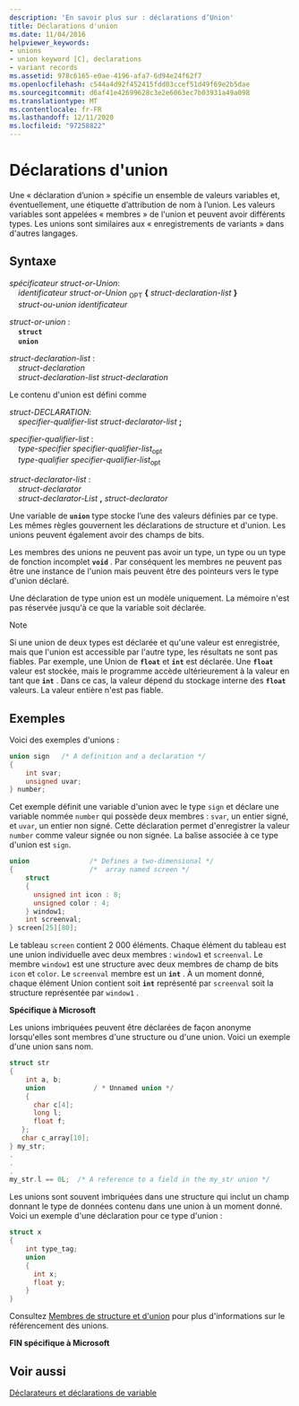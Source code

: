 ```yaml
---
description: 'En savoir plus sur : déclarations d’Union'
title: Déclarations d'union
ms.date: 11/04/2016
helpviewer_keywords:
- unions
- union keyword [C], declarations
- variant records
ms.assetid: 978c6165-e0ae-4196-afa7-6d94e24f62f7
ms.openlocfilehash: c544a4d92f452415fdd03ccef51d49f69e2b5dae
ms.sourcegitcommit: d6af41e42699628c3e2e6063ec7b03931a49a098
ms.translationtype: MT
ms.contentlocale: fr-FR
ms.lasthandoff: 12/11/2020
ms.locfileid: "97258822"
---
```

# <a name="union-declarations"></a>Déclarations d'union

Une « déclaration d’union » spécifie un ensemble de valeurs variables et, éventuellement, une étiquette d’attribution de nom à l’union. Les valeurs variables sont appelées « membres » de l'union et peuvent avoir différents types. Les unions sont similaires aux « enregistrements de variants » dans d'autres langages.

## <a name="syntax"></a>Syntaxe

*spécificateur struct-or-Union*:<br/>
&nbsp;&nbsp;&nbsp;&nbsp;*identificateur struct-or-Union* <sub>OPT</sub> **{** *struct-declaration-list* **}**<br/>
&nbsp;&nbsp;&nbsp;&nbsp;*struct-ou-union* *identificateur*

*struct-or-union* :<br/>
&nbsp;&nbsp;&nbsp;&nbsp;**`struct`**<br/>
&nbsp;&nbsp;&nbsp;&nbsp;**`union`**

*struct-declaration-list* :<br/>
&nbsp;&nbsp;&nbsp;&nbsp;*struct-declaration*<br/>
&nbsp;&nbsp;&nbsp;&nbsp;*struct-declaration-list* *struct-declaration*

Le contenu d'union est défini comme

*struct-DECLARATION*:<br/>
&nbsp;&nbsp;&nbsp;&nbsp;*specifier-qualifier-list* *struct-declarator-list*  **;**

*specifier-qualifier-list* :<br/>
&nbsp;&nbsp;&nbsp;&nbsp;*type-specifier* *specifier-qualifier-list*<sub>opt</sub> <br/>
&nbsp;&nbsp;&nbsp;&nbsp;*type-qualifier* *specifier-qualifier-list*<sub>opt</sub>

*struct-declarator-list* :<br/>
&nbsp;&nbsp;&nbsp;&nbsp;*struct-declarator*<br/>
&nbsp;&nbsp;&nbsp;&nbsp;*struct-declarator-List*  **,**  *struct-declarator*

Une variable de **`union`** type stocke l’une des valeurs définies par ce type. Les mêmes règles gouvernent les déclarations de structure et d'union. Les unions peuvent également avoir des champs de bits.

Les membres des unions ne peuvent pas avoir un type, un type ou un type de fonction incomplet **`void`** . Par conséquent les membres ne peuvent pas être une instance de l'union mais peuvent être des pointeurs vers le type d'union déclaré.

Une déclaration de type union est un modèle uniquement. La mémoire n'est pas réservée jusqu'à ce que la variable soit déclarée.

> [!NOTE]
> Si une union de deux types est déclarée et qu'une valeur est enregistrée, mais que l'union est accessible par l'autre type, les résultats ne sont pas fiables. Par exemple, une Union de **`float`** et **`int`** est déclarée. Une **`float`** valeur est stockée, mais le programme accède ultérieurement à la valeur en tant que **`int`** . Dans ce cas, la valeur dépend du stockage interne des **`float`** valeurs. La valeur entière n'est pas fiable.

## <a name="examples"></a>Exemples

Voici des exemples d'unions :

```C
union sign   /* A definition and a declaration */
{
    int svar;
    unsigned uvar;
} number;
```

Cet exemple définit une variable d'union avec le type `sign` et déclare une variable nommée `number` qui possède deux membres : `svar`, un entier signé, et `uvar`, un entier non signé. Cette déclaration permet d'enregistrer la valeur `number` comme valeur signée ou non signée. La balise associée à ce type d'union est `sign`.

```C
union               /* Defines a two-dimensional */
{                   /*  array named screen */
    struct
    {
      unsigned int icon : 8;
      unsigned color : 4;
    } window1;
    int screenval;
} screen[25][80];
```

Le tableau `screen` contient 2 000 éléments. Chaque élément du tableau est une union individuelle avec deux membres : `window1` et `screenval`. Le membre `window1` est une structure avec deux membres de champ de bits `icon` et `color`. Le `screenval` membre est un **`int`** . À un moment donné, chaque élément Union contient soit **`int`** représenté par `screenval` soit la structure représentée par `window1` .

**Spécifique à Microsoft**

Les unions imbriquées peuvent être déclarées de façon anonyme lorsqu'elles sont membres d'une structure ou d'une union. Voici un exemple d'une union sans nom.

```C
struct str
{
    int a, b;
    union            / * Unnamed union */
    {
      char c[4];
      long l;
      float f;
   };
   char c_array[10];
} my_str;
.
.
.
my_str.l == 0L;  /* A reference to a field in the my_str union */
```

Les unions sont souvent imbriquées dans une structure qui inclut un champ donnant le type de données contenu dans une union à un moment donné. Voici un exemple d'une déclaration pour ce type d'union :

```C
struct x
{
    int type_tag;
    union
    {
      int x;
      float y;
    }
}
```

Consultez [Membres de structure et d'union](../c-language/structure-and-union-members.md) pour plus d'informations sur le référencement des unions.

**FIN spécifique à Microsoft**

## <a name="see-also"></a>Voir aussi

[Déclarateurs et déclarations de variable](../c-language/declarators-and-variable-declarations.md)
